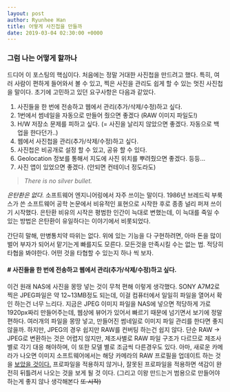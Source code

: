 ```yaml
---
layout: post
author: Ryunhee Han
title: 어떻게 사진첩을 만들까
date: 2019-03-04 02:30:00 +0000
---
```

### 그럼 나는 어떻게 할까나
드디어 이 포스팅의 핵심이다. 처음에는 정말 거대한 사진첩을 만드려고 했다. 특히, 여러 사람이 편하게 들어와서 볼 수 있고, 찍은 사진을 관리도 쉽게 할 수 있는 멋진 사진첩을 말이다. 초기에 고민하고 있던 요구사항은 다음과 같았다.

1. 사진들을 한 번에 전송하고 웹에서 관리(추가/삭제/수정)하고 싶다.
2. 1번에서 썸네일을 자동으로 만들어 줬으면 좋겠다 (RAW 이미지 파일도!)
3. H/W 저장소 문제를 피하고 싶다. (= 사진을 날리지 않았으면 좋겠다. 자동으로 백업을 한다던가..)
4. 웹에서 사진첩을 관리(추가/삭제/수정)하고 싶다.
5. 사진첩은 비공개로 설정 할 수 있고, 공유 할 수 있다.
6. Geolocation 정보를 통해서 지도에 사진 위치를 뿌려줬으면 좋겠다. 등등...
7. 사진 앱이 있었으면 좋겠다. (안되면 컨테이너 정도라도)

> _There is no silver bullet._

_은탄환은 없다._ 소프트웨어 엔지니어링에서 자주 쓰이는 말이다. 1986년 브레드릭 부룩스가 쓴 소프트웨어 공학 논문에서 비유적인 표현으로 시작한 후로 종종 널리 퍼져 쓰이기 시작했다. 은탄환 비유의 시작은 평범한 인간이 늑대로 변했는데, 이 늑대를 죽일 수 있는 방법은 은탄환이 유일하다는 이야기에서 비롯되었다.

간단히 말해, 만병통치약 따위는 없다. 위에 있는 기능을 다 구현하려면, 아마 돈을 많이 벌어 부자가 되어서 맡기는게 빠를지도 모른다. 모든것을 만족시킬 수는 없는 법. 적당히 타협을 봐야한다. 어떤 것을 타협할 수 있는지 하나 씩 보자.

#### # 사진들을 한 번에 전송하고 웹에서 관리(추가/삭제/수정)하고 싶다.

이건 원래 NAS에 사진을 몽땅 넣는 것이 무척 편해 이렇게 생각했다. SONY A7M2로 찍은 JPEG파일은 약 12\~13MB정도 되는데, 이걸 컴퓨터에서 일일히 파일을 열어서 확인 하는건 너무 느리다. 지금은 JPEG 이미지 파일을 NAS에 넣으면 적당하게 가로 1920px짜리 만들어주는데, 웹상에 뷰어가 있어서 빠르기 때문에 넘기면서 보기에 정말 편하다. 여러개의 파일을 몽땅 넣고, 만들어진 썸네일로 이미지 파일 관리를 한다면 좋지 않을까. 하지만, JPEG의 경우 쉽지만 RAW를 컨버팅 하는건 쉽지 않다. 단순 RAW -> JPEG로 변환하는 것은 어렵지 않지만, 제조사별로 RAW 파일 구조가 다르므로 제조사별로 각기 대응 해야하며, 이 또한 모델 별로 조금씩 다른경우도 있다. 아마, 새로운 카메라가 나오면 이미지 소프트웨어에서는 해당 카메라의 RAW 프로필을 업데이트 하는 것을 [보았을 것이다.](https://camerajabber.com/adobe-updates-camera-raw-lightroom-classic/) 프로파일을 적용하지 않거나, 잘못된 프로파일을 적용하면 색감이 완전히 뒤틀려서 나오는 것을 보게 될 것 이다. (그리고 이왕 만드는거 범용으로 만들어야 하는게 좋지 않나 생각해본다 ~~또 시작)~~